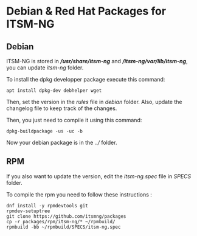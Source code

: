 # Debian & Red Hat Packages for ITSM-NG

## Debian

ITSM-NG is stored in ***/usr/share/itsm-ng*** and ***/itsm-ng/var/lib/itsm-ng***, you can update *itsm-ng* folder. 

To install the dpkg developper package execute this command:
```
apt install dpkg-dev debhelper wget
```

Then, set the version in the *rules* file in *debian* folder.
Also, update the changelog file to keep track of the changes.


Then, you just need to compile it using this command:
```
dpkg-buildpackage -us -uc -b
```

Now your debian package is in the *../* folder.

## RPM

If you also want to update the version, edit the *itsm-ng.spec* file in *SPECS* folder.

To compile the rpm you need to follow these instructions :

```
dnf install -y rpmdevtools git
rpmdev-setuptree
git clone https://github.com/itsmng/packages
cp -r packages/rpm/itsm-ng/* ~/rpmbuild/
rpmbuild -bb ~/rpmbuild/SPECS/itsm-ng.spec
```
